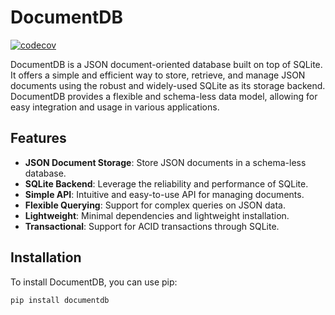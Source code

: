 # DocumentDB

[![codecov](https://codecov.io/github/apageadev/documentdb/graph/badge.svg?token=WNTC7Q8PRP)](https://codecov.io/github/apageadev/documentdb)

DocumentDB is a JSON document-oriented database built on top of SQLite. It offers a simple and efficient way to store, retrieve, and manage JSON documents using the robust and widely-used SQLite as its storage backend. DocumentDB provides a flexible and schema-less data model, allowing for easy integration and usage in various applications.

## Features

- **JSON Document Storage**: Store JSON documents in a schema-less database.
- **SQLite Backend**: Leverage the reliability and performance of SQLite.
- **Simple API**: Intuitive and easy-to-use API for managing documents.
- **Flexible Querying**: Support for complex queries on JSON data.
- **Lightweight**: Minimal dependencies and lightweight installation.
- **Transactional**: Support for ACID transactions through SQLite.

## Installation

To install DocumentDB, you can use pip:

```sh
pip install documentdb
```